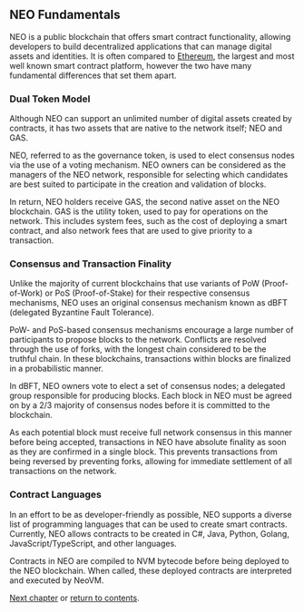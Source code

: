 ## NEO Fundamentals

NEO is a public blockchain that offers smart contract functionality, allowing developers to build decentralized applications that can manage digital assets and identities. It is often compared to [Ethereum](https://www.ethereum.org/), the largest and most well known smart contract platform, however the two have many fundamental differences that set them apart.

### Dual Token Model

Although NEO can support an unlimited number of digital assets created by contracts, it has two assets that are native to the network itself; NEO and GAS.

NEO, referred to as the governance token, is used to elect consensus nodes via the use of a voting mechanism. NEO owners can be considered as the managers of the NEO network, responsible for selecting which candidates are best suited to participate in the creation and validation of blocks.

In return, NEO holders receive GAS, the second native asset on the NEO blockchain. GAS is the utility token, used to pay for operations on the network. This includes system fees, such as the cost of deploying a smart contract, and also network fees that are used to give priority to a transaction.

### Consensus and Transaction Finality

Unlike the majority of current blockchains that use variants of PoW (Proof-of-Work) or PoS (Proof-of-Stake) for their respective consensus mechanisms, NEO uses an original consensus mechanism known as dBFT (delegated Byzantine Fault Tolerance).

PoW- and PoS-based consensus mechanisms encourage a large number of participants to propose blocks to the network. Conflicts are resolved through the use of forks, with the longest chain considered to be the truthful chain. In these blockchains, transactions within blocks are finalized in a probabilistic manner.

In dBFT, NEO owners vote to elect a set of consensus nodes; a delegated group responsible for producing blocks. Each block in NEO must be agreed on by a 2/3 majority of consensus nodes before it is committed to the blockchain. 

As each potential block must receive full network consensus in this manner before being accepted, transactions in NEO have absolute finality as soon as they are confirmed in a single block. This prevents transactions from being reversed by preventing forks, allowing for immediate settlement of all transactions on the network.

### Contract Languages

In an effort to be as developer-friendly as possible, NEO supports a diverse list of programming languages that can be used to create smart contracts. Currently, NEO allows contracts to be created in C#, Java, Python, Golang, JavaScript/TypeScript, and other languages.

Contracts in NEO are compiled to NVM bytecode before being deployed to the NEO blockchain. When called, these deployed contracts are interpreted and executed by NeoVM.

[Next chapter](4-NEO_Tutorial.md) or [return to contents](README.md#contents).

